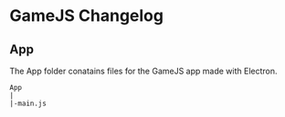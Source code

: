 # GameJS Changelog
## App
The App folder conatains files for the GameJS app made with Electron.  
```
App
|
|-main.js
```
